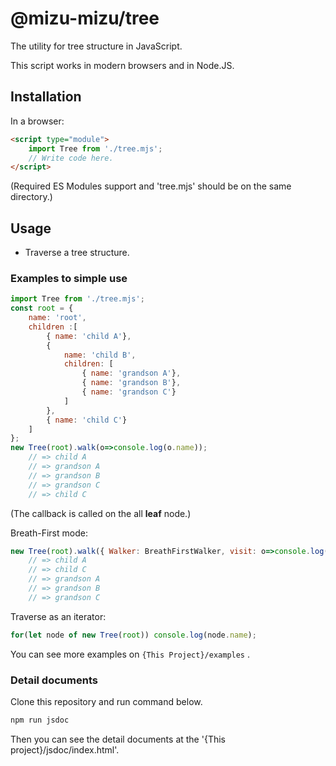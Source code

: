 # @mizu-mizu/tree
The utility for tree structure in JavaScript.

This script works in modern browsers and in Node.JS.

## Installation
In a browser:
```html
<script type="module">
    import Tree from './tree.mjs';
    // Write code here.
</script>
```
(Required ES Modules support and 'tree.mjs' should be on the same directory.)

## Usage
- Traverse a tree structure.

### Examples to simple use
```javascript
import Tree from './tree.mjs';
const root = {
    name: 'root',
    children :[
        { name: 'child A'},
        {
            name: 'child B',
            children: [
                { name: 'grandson A'},
                { name: 'grandson B'},
                { name: 'grandson C'}
            ]
        },
        { name: 'child C'}
    ]
};
new Tree(root).walk(o=>console.log(o.name));
    // => child A
    // => grandson A
    // => grandson B
    // => grandson C
    // => child C
```
(The callback is called on the all **leaf** node.)

Breath-First mode:
```javascript
new Tree(root).walk({ Walker: BreathFirstWalker, visit: o=>console.log(o.name) });
    // => child A
    // => child C
    // => grandson A
    // => grandson B
    // => grandson C
```

Traverse as an iterator:
```javascript
for(let node of new Tree(root)) console.log(node.name);
```

You can see more examples on `{This Project}/examples` .

### Detail documents
Clone this repository and run command below.
```cmd
npm run jsdoc
```
Then you can see the detail documents at the '{This project}/jsdoc/index.html'.